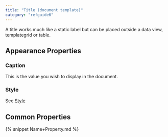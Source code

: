 ```yaml
---
title: "Title (document template)"
category: "refguide6"
---
```



A title works much like a static label but can be placed outside a data view, templategrid or table.

## Appearance Properties

### Caption

This is the value you wish to display in the document.

### Style

See [Style](Style)

## Common Properties

{% snippet Name+Property.md %}